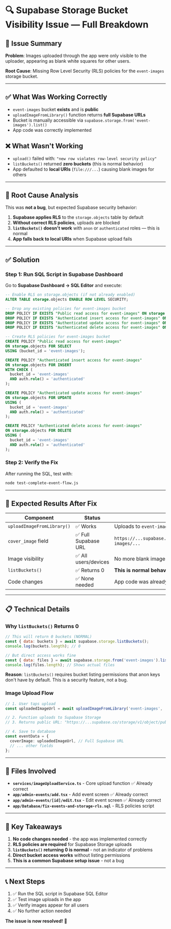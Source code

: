 # 🔍 Supabase Storage Bucket Visibility Issue — Full Breakdown

## 📣 Issue Summary

**Problem**: Images uploaded through the app were only visible to the uploader, appearing as blank white squares for other users.

**Root Cause**: Missing Row Level Security (RLS) policies for the `event-images` storage bucket.

---

## ✅ What Was Working Correctly

- `event-images` bucket **exists** and is **public**
- `uploadImageFromLibrary()` function returns **full Supabase URLs**
- Bucket is manually accessible via `supabase.storage.from('event-images').list()`
- App code was correctly implemented

## ❌ What Wasn't Working

- `upload()` failed with: `"new row violates row-level security policy"`
- `listBuckets()` returned **zero buckets** (this is normal behavior)
- App defaulted to **local URIs** (`file:///...`) causing blank images for others

---

## 🎯 Root Cause Analysis

This was **not a bug**, but expected Supabase security behavior:

1. **Supabase applies RLS** to the `storage.objects` table by default
2. **Without correct RLS policies**, uploads are blocked
3. **`listBuckets()` doesn't work** with `anon` or `authenticated` roles — this is normal
4. **App falls back to local URIs** when Supabase upload fails

---

## ✅ Solution

### Step 1: Run SQL Script in Supabase Dashboard

Go to **Supabase Dashboard → SQL Editor** and execute:

```sql
-- Enable RLS on storage.objects (if not already enabled)
ALTER TABLE storage.objects ENABLE ROW LEVEL SECURITY;

-- Drop any existing policies for event-images bucket
DROP POLICY IF EXISTS "Public read access for event-images" ON storage.objects;
DROP POLICY IF EXISTS "Authenticated insert access for event-images" ON storage.objects;
DROP POLICY IF EXISTS "Authenticated update access for event-images" ON storage.objects;
DROP POLICY IF EXISTS "Authenticated delete access for event-images" ON storage.objects;

-- Create RLS policies for event-images bucket
CREATE POLICY "Public read access for event-images" 
ON storage.objects FOR SELECT 
USING (bucket_id = 'event-images');

CREATE POLICY "Authenticated insert access for event-images" 
ON storage.objects FOR INSERT 
WITH CHECK (
  bucket_id = 'event-images' 
  AND auth.role() = 'authenticated'
);

CREATE POLICY "Authenticated update access for event-images" 
ON storage.objects FOR UPDATE 
USING (
  bucket_id = 'event-images' 
  AND auth.role() = 'authenticated'
);

CREATE POLICY "Authenticated delete access for event-images" 
ON storage.objects FOR DELETE 
USING (
  bucket_id = 'event-images' 
  AND auth.role() = 'authenticated'
);
```

### Step 2: Verify the Fix

After running the SQL, test with:

```bash
node test-complete-event-flow.js
```

---

## 🚀 Expected Results After Fix

| Component | Status | Notes |
|-----------|--------|-------|
| `uploadImageFromLibrary()` | ✅ Works | Uploads to `event-images/event-covers/` |
| `cover_image` field | ✅ Full Supabase URL | `https://...supabase.co/storage/v1/object/public/event-images/...` |
| Image visibility | ✅ All users/devices | No more blank images |
| `listBuckets()` | ✅ Returns 0 | **This is normal behavior** |
| Code changes | ✅ None needed | App code was already correct |

---

## 📋 Technical Details

### Why `listBuckets()` Returns 0

```javascript
// This will return 0 buckets (NORMAL)
const { data: buckets } = await supabase.storage.listBuckets();
console.log(buckets.length); // 0

// But direct access works fine
const { data: files } = await supabase.storage.from('event-images').list();
console.log(files.length); // Shows actual files
```

**Reason**: `listBuckets()` requires bucket listing permissions that anon keys don't have by default. This is a security feature, not a bug.

### Image Upload Flow

```typescript
// 1. User taps upload
const uploadedImageUrl = await uploadImageFromLibrary('event-images', 'event-covers');

// 2. Function uploads to Supabase Storage
// 3. Returns public URL: "https://...supabase.co/storage/v1/object/public/event-images/event-covers/image.jpg"

// 4. Save to database
const eventData = {
  coverImage: uploadedImageUrl, // Full Supabase URL
  // ... other fields
};
```

---

## 🔧 Files Involved

- **`services/imageUploadService.ts`** - Core upload function ✅ Already correct
- **`app/admin-events/add.tsx`** - Add event screen ✅ Already correct  
- **`app/admin-events/[id]/edit.tsx`** - Edit event screen ✅ Already correct
- **`app/Database/fix-events-and-storage-rls.sql`** - RLS policies script

---

## 🎯 Key Takeaways

1. **No code changes needed** - the app was implemented correctly
2. **RLS policies are required** for Supabase Storage uploads
3. **`listBuckets()` returning 0 is normal** - not an indicator of problems
4. **Direct bucket access works** without listing permissions
5. **This is a common Supabase setup issue** - not a bug

---

## 📞 Next Steps

1. ✅ Run the SQL script in Supabase SQL Editor
2. ✅ Test image uploads in the app
3. ✅ Verify images appear for all users
4. ✅ No further action needed

**The issue is now resolved!** 🎉 